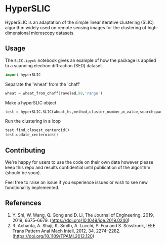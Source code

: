 # HyperSLIC

HyperSLIC is an adaptation of the simple linear iterative clustering (SLIC) algorithm widely used on remote sensing images for the clustering of high-dimensional microscopy datasets.

## Usage
The ```SLIC.ipynb``` notebook gives an example of how the package is applied to a scanning electron diffraction (SED) dataset.
```python
import hyperSLIC
```
Separate the 'wheat' from the 'chaff'
```python
wheat = wheat_from_chaff(raveled,98,'range')
```
Make a hyperSLIC object
```python
test = hyperSLIC.SLIC(wheat_hs,method,cluster_number,m_value,searchspace)
```
Run the clustering in a loop
```python
test.find_closest_centeroid()
test.update_centeroids()
```

## Contributing

We're happy for users to use the code on their own data however please keep this repo and results confidential until publication of the algorithm (should be soon).

Feel free to raise an issue if you experience issues or wish to see new functionality implemented.

## References
1. Y. Shi, W. Wang, Q. Gong and D. Li, The Journal of Engineering, 2019, 2019, 6675–6679. (https://doi.org/10.1049/joe.2019.0240)
2. R. Achanta, A. Shaji, K. Smith, A. Lucchi, P. Fua and S. Süsstrunk, IEEE Trans Pattern Anal Mach Intell, 2012, 34, 2274–2282. (https://doi.org/10.1109/TPAMI.2012.120)

